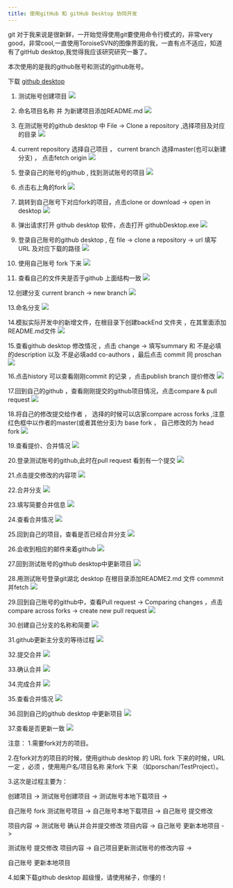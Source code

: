 ```yaml
---
title: 使用gitHub 和 gitHub Desktop 协同开发
---
```


git 对于我来说是很新鲜，一开始觉得使用git要使用命令行模式的，非常very good，非常cool,一直使用ToroiseSVN的图像界面的我，一直有点不适应，知道有了gitHub desktop,我觉得我应该研究研究一番了。

本次使用的是我的github账号和测试的github账号。

下载 [github desktop](https://desktop.github.com/)

1. 测试账号创建项目
![](../../../../../../images/2018_04_07/1.jpg)

2. 命名项目名称 并 为新建项目添加README.md
![](../../../../../../images/2018_04_07/2.png)

3. 在测试账号的github desktop 中 File -> Clone a repository ,选择项目及对应的目录
![](../../../../../../images/2018_04_07/3.png)

4. current repository 选择自己项目 ， current branch 选择master(也可以新建分支) ， 点击fetch origin
![](../../../../../../images/2018_04_07/4.png)

5. 登录自己的账号的github , 找到测试账号的项目
![](../../../../../../images/2018_04_07/5.png)

6. 点击右上角的fork
![](../../../../../../images/2018_04_07/6.png)

7. 跳转到自己账号下对应fork的项目，点击clone or download -> open in desktop
![](../../../../../../images/2018_04_07/7.png)

8. 弹出请求打开 github desktop 软件，点击打开 githubDesktop.exe
![](../../../../../../images/2018_04_07/8.png)

9. 登录自己账号的github desktop , 在 file -> clone a repository -> url 填写 URL 及对应下载的路径
![](../../../../../../images/2018_04_07/9.png)

10. 使用自己账号 fork 下来
![](../../../../../../images/2018_04_07/10.png)

11. 查看自己的文件夹是否于github 上面结构一致
![](../../../../../../images/2018_04_07/11.jpg)

12.创建分支 current branch -> new branch
![](../../../../../../images/2018_04_07/12.png)

13.命名分支
![](../../../../../../images/2018_04_07/13.png)

14.模拟实际开发中的新增文件，在根目录下创建backEnd 文件夹 ，在其里面添加README.md文件
![](../../../../../../images/2018_04_07/14.jpg)

15.查看github desktop 修改情况 ，点击 change -> 填写summary  和 不是必填的description 以及 不是必填add co-authors ，最后点击 commit 同 proschan
![](../../../../../../images/2018_04_07/15.png)

16.点击history 可以查看刚刚commit 的记录 ，点击publish branch 提价修改
![](../../../../../../images/2018_04_07/16.png)

17.回到自己的github ，查看刚刚提交的github项目情况，点击compare & pull request
![](../../../../../../images/2018_04_07/17.png)

18.将自己的修改提交给作者 ， 选择的时候可以店家compare across forks ,注意红色框中以作者的master(或者其他分支)为 base fork ， 自己修改的为 head fork
![](../../../../../../images/2018_04_07/18.png)

19.查看提价、合并情况
![](../../../../../../images/2018_04_07/19.png)

20.登录测试账号的github,此时在pull request 看到有一个提交
![](../../../../../../images/2018_04_07/20.png)

21.点击提交修改的内容项
![](../../../../../../images/2018_04_07/21.png)

22.合并分支
![](../../../../../../images/2018_04_07/22.png)

23.填写简要合并信息
![](../../../../../../images/2018_04_07/23.png)

24.查看合并情况
![](../../../../../../images/2018_04_07/24.png)

25.回到自己的项目，查看是否已经合并分支
![](../../../../../../images/2018_04_07/25.png)

26.会收到相应的邮件来着github
![](../../../../../../images/2018_04_07/26.png)

27.回到测试账号的github desktop中更新项目
![](../../../../../../images/2018_04_07/27.png)

28.用测试账号登录git湖北 desktop 在根目录添加README2.md 文件 commmit 并fetch
![](../../../../../../images/2018_04_07/28.png)

29.回到自己账号的github中，查看Pull request -> Comparing changes ，点击 compare across forks -> create new pull request
![](../../../../../../images/2018_04_07/29.png)

30.创建自己分支的名称和简要
![](../../../../../../images/2018_04_07/30.png)

31.github更新主分支的等待过程
![](../../../../../../images/2018_04_07/31.png)

32.提交合并
![](../../../../../../images/2018_04_07/32.png)

33.确认合并
![](../../../../../../images/2018_04_07/33.jpg)

34.完成合并
![](../../../../../../images/2018_04_07/34.png)

35.查看合并情况
![](../../../../../../images/2018_04_07/35.png)

36.回到自己的github desktop 中更新项目
![](../../../../../../images/2018_04_07/36.png)

37.查看是否更新一致
![](../../../../../../images/2018_04_07/37.jpg)


注意：
1.需要fork对方的项目。

2.在fork对方的项目的时候，使用github desktop 的 URL fork 下来的时候，URL 一定 ，必须 ，使用用户名/项目名称 来fork 下来 （如porschan/TestProject）。

3.这次是过程主要为：

创建项目 -> 测试账号创建项目 -> 测试账号本地下载项目 ->

自己账号 fork 测试账号项目  -> 自己账号本地下载项目  -> 自己账号 提交修改 

项目内容  -> 测试账号 确认并合并提交修改 项目内容  -> 自己账号 更新本地项目 ->

测试账号 提交修改 项目内容  -> 自己项目更新测试账号的修改内容  ->

自己账号 更新本地项目

4.如果下载github desktop 超级慢，请使用梯子，你懂的！
